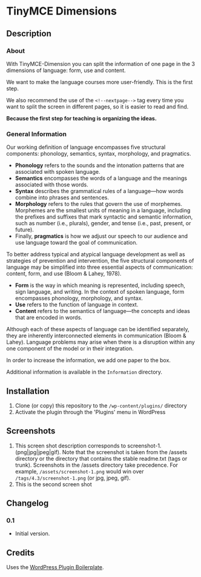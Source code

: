 # TinyMCE Dimensions

## Description

### About

With TinyMCE-Dimension you can split the information of one page in the 3
dimensions of language: form, use and content.

We want to make the language courses more user-friendly. This is the first step.

We also recommend the use of the `<!--nextpage-->` tag every time you want to
split the screen in different pages, so it is easier to read and find.

**Because the first step for teaching is organizing the ideas.**

### General Information

Our working definition of language encompasses five structural components:
phonology, semantics, syntax, morphology, and pragmatics.

* **Phonology** refers to the sounds and the intonation patterns that are
  associated with spoken language.
* **Semantics** encompasses the words of a language and the meanings associated
  with those words.
* **Syntax** describes the grammatical rules of a language—how words combine
  into phrases and sentences.
* **Morphology** refers to the rules that govern the use of morphemes. Morphemes
  are the smallest units of meaning in a language, including the prefixes and
  suffixes that mark syntactic and semantic information, such as number (i.e.,
  plurals), gender, and tense (i.e., past, present, or future).
* Finally, **pragmatics** is how we adjust our speech to our audience and use
  language toward the goal of communication.

To better address typical and atypical language development as well as
strategies of prevention and intervention, the five structural components of
language may be simplified into three essential aspects of communication:
content, form, and use (Bloom & Lahey, 1978).

* **Form** is the way in which meaning is represented, including speech, sign
  language, and writing. In the context of spoken language, form encompasses
  phonology, morphology, and syntax.
* **Use** refers to the function of language in context.
* **Content** refers to the semantics of language—the concepts and ideas that
are encoded in words.

Although each of these aspects of language can be identified separately, they
are inherently interconnected elements in communication (Bloom & Lahey).
Language problems may arise when there is a disruption within any one component
of the model or in their integration. 

In order to increase the information, we add one paper to the box.

Additional information is available in the `Information` directory.

## Installation

1. Clone (or copy) this repository to the `/wp-content/plugins/` directory
1. Activate the plugin through the 'Plugins' menu in WordPress

## Screenshots

1. This screen shot description corresponds to screenshot-1.(png|jpg|jpeg|gif). Note that the screenshot is taken from
the /assets directory or the directory that contains the stable readme.txt (tags or trunk). Screenshots in the /assets
directory take precedence. For example, `/assets/screenshot-1.png` would win over `/tags/4.3/screenshot-1.png`
(or jpg, jpeg, gif).
2. This is the second screen shot

## Changelog

### 0.1
* Initial version.

## Credits

Uses the [WordPress Plugin Boilerplate](http://wppb.io/).
